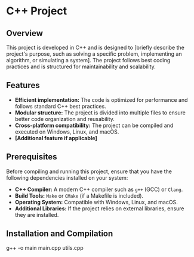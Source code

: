 # C++ Project  

## Overview  
This project is developed in C++ and is designed to [briefly describe the project's purpose, such as solving a specific problem, implementing an algorithm, or simulating a system]. The project follows best coding practices and is structured for maintainability and scalability.  

## Features  
- **Efficient implementation:** The code is optimized for performance and follows standard C++ best practices.  
- **Modular structure:** The project is divided into multiple files to ensure better code organization and reusability.  
- **Cross-platform compatibility:** The project can be compiled and executed on Windows, Linux, and macOS.  
- **[Additional feature if applicable]**  

## Prerequisites  
Before compiling and running this project, ensure that you have the following dependencies installed on your system:  

- **C++ Compiler:** A modern C++ compiler such as `g++` (GCC) or `Clang`.  
- **Build Tools:** `Make` or `CMake` (if a Makefile is included).  
- **Operating System:** Compatible with Windows, Linux, and macOS.  
- **Additional Libraries:** If the project relies on external libraries, ensure they are installed.  

## Installation and Compilation  

g++ -o main main.cpp utils.cpp
